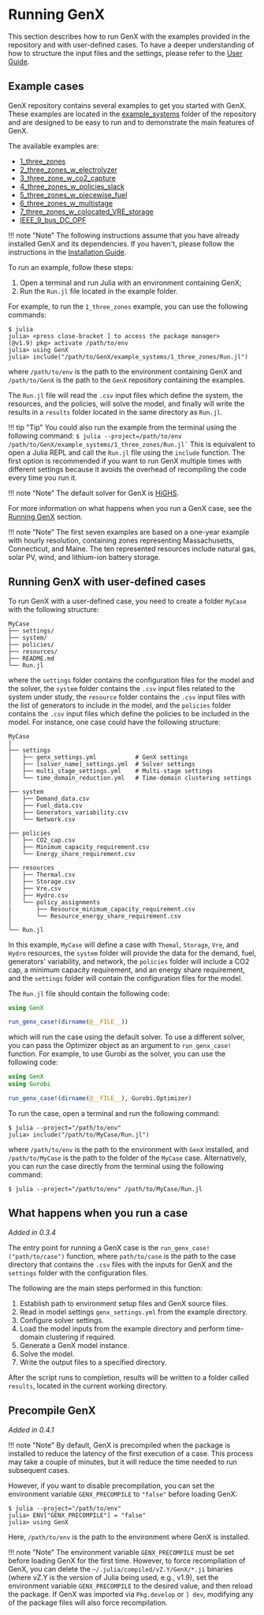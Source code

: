 # Running GenX

This section describes how to run GenX with the examples provided in the repository and with user-defined cases. To have a deeper understanding of how to structure the input files and the settings, please refer to the [User Guide](@ref).

## Example cases
GenX repository contains several examples to get you started with GenX. These examples are located in the [example_systems](https://github.com/GenXProject/GenX/tree/main/example_systems) folder of the repository and are designed to be easy to run and to demonstrate the main features of GenX. 

The available examples are:

- [1\_three\_zones](https://github.com/GenXProject/GenX/tree/main/example_systems/1_three_zones)
- [2\_three\_zones\_w\_electrolyzer](https://github.com/GenXProject/GenX/tree/main/example_systems/2_three_zones_w_electrolyzer)
- [3\_three\_zone\_w\_co2\_capture](https://github.com/GenXProject/GenX/tree/main/example_systems/3_three_zone_w_co2_capture)
- [4\_three\_zones\_w\_policies\_slack](https://github.com/GenXProject/GenX/tree/main/example_systems/4_three_zones_w_policies_slack)
- [5\_three\_zones\_w\_piecewise\_fuel](https://github.com/GenXProject/GenX/tree/main/example_systems/5_three_zones_w_piecewise_fuel)
- [6\_three\_zones\_w\_multistage](https://github.com/GenXProject/GenX/tree/main/example_systems/6_three_zones_w_multistage)
- [7\_three\_zones\_w\_colocated\_VRE\_storage](https://github.com/GenXProject/GenX/tree/main/example_systems/7_three_zones_w_colocated_VRE_storage)
- [IEEE\_9\_bus\_DC\_OPF](https://github.com/GenXProject/GenX/tree/main/example_systems/IEEE_9_bus_DC_OPF)

!!! note "Note"
    The following instructions assume that you have already installed GenX and its dependencies. If you haven't, please follow the instructions in the [Installation Guide](@ref).

To run an example, follow these steps:
1. Open a terminal and run Julia with an environment containing GenX;
2. Run the `Run.jl` file located in the example folder.

For example, to run the `1_three_zones` example, you can use the following commands:
```
$ julia
julia> <press close-bracket ] to access the package manager>
(@v1.9) pkg> activate /path/to/env
julia> using GenX
julia> include("/path/to/GenX/example_systems/1_three_zones/Run.jl")
``` 
where `/path/to/env` is the path to the environment containing GenX and `/path/to/GenX` is the path to the `GenX` repository containing the examples.

The `Run.jl` file will read the `.csv` input files which define the system, the resources, and the policies, will solve the model, and finally will write the results in a `results` folder located in the same directory as `Run.jl`.

!!! tip "Tip"
    You could also run the example from the terminal using the following command:
    ```
    $ julia --project=/path/to/env /path/to/GenX/example_systems/1_three_zones/Run.jl`
    ```
    This is equivalent to open a Julia REPL and call the `Run.jl` file using the `include` function.
    The first option is recommended if you want to run GenX multiple times with different settings because it avoids the overhead of recompiling the code every time you run it.

!!! note "Note"
    The default solver for GenX is [HiGHS](https://github.com/jump-dev/HiGHS.jl).

For more information on what happens when you run a GenX case, see the [Running GenX](@ref) section.

!!! note "Note"
    The first seven examples are based on a one-year example with hourly resolution, containing zones representing Massachusetts, Connecticut, and Maine. The ten represented resources include natural gas, solar PV, wind, and lithium-ion battery storage.


## Running GenX with user-defined cases
To run GenX with a user-defined case, you need to create a folder `MyCase` with the following structure:

```
MyCase
├── settings/
├── system/
├── policies/
├── resources/
├── README.md
└── Run.jl
```

where the `settings` folder contains the configuration files for the model and the solver, the `system` folder contains the `.csv` input files related to the system under study, the `resource` folder contains the `.csv` input files with the list of generators to include in the model, and the `policies` folder contains the `.csv` input files which define the policies to be included in the model. 
For instance, one case could have the following structure:

```
MyCase
│ 
├── settings
│   ├── genx_settings.yml           # GenX settings
│   ├── [solver_name]_settings.yml  # Solver settings
│   ├── multi_stage_settings.yml    # Multi-stage settings
│   └── time_domain_reduction.yml   # Time-domain clustering settings
│ 
├── system
│   ├── Demand_data.csv
│   ├── Fuel_data.csv
│   ├── Generators_variability.csv
│   └── Network.csv
│ 
├── policies
│   ├── CO2_cap.csv
│   ├── Minimum_capacity_requirement.csv
│   └── Energy_share_requirement.csv
│ 
├── resources
│   ├── Thermal.csv
│   ├── Storage.csv
│   ├── Vre.csv
│   ├── Hydro.csv
│   └── policy_assignments
|       ├── Resource_minimum_capacity_requirement.csv
│       └── Resource_energy_share_requirement.csv
│
└── Run.jl
```

In this example, `MyCase` will define a case with `Themal`, `Storage`, `Vre`, and `Hydro` resources, the `system` folder will provide the data for the demand, fuel, generators' variability, and network, the `policies` folder will include a CO2 cap, a minimum capacity requirement, and an energy share requirement, and the `settings` folder will contain the configuration files for the model. 

The `Run.jl` file should contain the following code:
```julia
using GenX

run_genx_case!(dirname(@__FILE__))
```
which will run the case using the default solver. To use a different solver, you can pass the Optimizer object as an argument to `run_genx_case!` function. For example, to use Gurobi as the solver, you can use the following code:

```julia
using GenX
using Gurobi

run_genx_case!(dirname(@__FILE__), Gurobi.Optimizer)
```

To run the case, open a terminal and run the following command:
```
$ julia --project="/path/to/env"
julia> include("/path/to/MyCase/Run.jl")
```
where `/path/to/env` is the path to the environment with `GenX` installed, and `/path/to/MyCase` is the path to the folder of the `MyCase` case.
Alternatively, you can run the case directly from the terminal using the following command:
```
$ julia --project="/path/to/env" /path/to/MyCase/Run.jl
```

## What happens when you run a case
*Added in 0.3.4*

The entry point for running a GenX case is the `run_genx_case!("path/to/case")` function, where `path/to/case` is the path to the case directory that contains the `.csv` files with the inputs for GenX and the `settings` folder with the configuration files.

The following are the main steps performed in this function:

1. Establish path to environment setup files and GenX source files.
2. Read in model settings `genx_settings.yml` from the example directory.
3. Configure solver settings.
4. Load the model inputs from the example directory and perform time-domain clustering if required.
5. Generate a GenX model instance.
6. Solve the model.
7. Write the output files to a specified directory.

After the script runs to completion, results will be written to a folder called `results`, located in the current working directory.

## Precompile GenX
*Added in 0.4.1*

!!! note "Note"
    By default, GenX is precompiled when the package is installed to reduce the latency of the first execution of a case. This process may take a couple of minutes, but it will reduce the time needed to run subsequent cases.

However, if you want to disable precompilation, you can set the environment variable `GENX_PRECOMPILE` to `"false"` before loading GenX:

```
$ julia --project="/path/to/env"
julia> ENV["GENX_PRECOMPILE"] = "false"
julia> using GenX
```

Here, `/path/to/env` is the path to the environment where GenX is installed.

!!! note "Note"
    The environment variable `GENX_PRECOMPILE` must be set before loading GenX for the first time. However, to force recompilation of GenX, you can delete the `~/.julia/compiled/vZ.Y/GenX/*.ji` binaries (where vZ.Y is the version of Julia being used, e.g., v1.9), set the environment variable `GENX_PRECOMPILE` to the desired value, and then reload the package. If GenX was imported via `Pkg.develop` or `] dev`, modifying any of the package files will also force recompilation.
